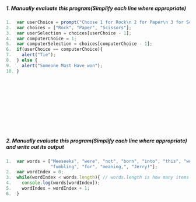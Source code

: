 ##### 1. Manually evaluate this program(Simplify each line where appropriate)

```javascript
1.  var userChoice = prompt("Choose 1 for Rock\n 2 for Paper\n 3 for Scissors", 1);
2.  var choices = ["Rock", "Paper", "Scissors"];
3.  var userSelection = choices[userChoice - 1];
4.  var computerChoice = 1;
5.  var computerSelection = choices[computerChoice - 1];
6.  if(userChoice == computerChoice){
7.    alert("Tie");
8.  } else {
9.    alert("Someone Must Have won");
10. }
```
&nbsp;

&nbsp;

&nbsp;

&nbsp;

&nbsp;

##### 2. Manually evaluate this program(Simplify each line where appropriate) and write out its output

```javascript
1.  var words = ["Meeseeks", "were", "not", "born", "into", "this", "world",
                 "fumbling", "for", "meaning,", "Jerry!"];
2.  var wordIndex = 0;
3.  while(wordIndex < words.length){ // words.length is how many items are in the array
4.    console.log(words[wordIndex]);
5.    wordIndex = wordIndex + 1;
6.  }
```
&nbsp;

&nbsp;

&nbsp;

&nbsp;

&nbsp;
